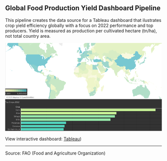 ## Global Food Production Yield Dashboard Pipeline

This pipeline creates the data source for a Tableau dashboard that ilustrates crop yield efficiency globally with a focus on 2022 performance and top producers. Yield is measured as production per cultivated hectare (tn/ha), not total country area.

![Dashboard Preview](dash.png)

View interactive dashboard: [Tableau](https://public.tableau.com/app/profile/aitor.bazo/viz/FAOYields/GlobalFoodProductionYield))

---
Source: FAO (Food and Agriculture Organization)
